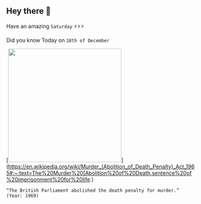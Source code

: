 ## Hey there 👋
Have an amazing `Saturday` ⚡⚡⚡

Did you know Today on `18th of December`
 
 [<img src="https://www.deathpenaltyproject.org/wp-content/uploads/2015/11/Untitled-design-3.jpg" width="300" />](https://en.wikipedia.org/wiki/Murder_(Abolition_of_Death_Penalty)_Act_1965#:~:text=The%20Murder%20(Abolition%20of%20Death,sentence%20of%20imprisonment%20for%20life.) 
 ```
“The British Parliament abolished the death penalty for murder.” (Year: 1969)
```
